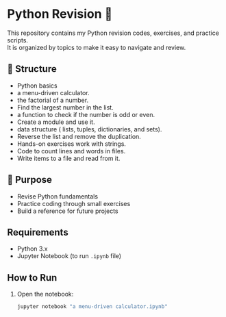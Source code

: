 # Python Revision 🐍

This repository contains my Python revision codes, exercises, and practice scripts.  
It is organized by topics to make it easy to navigate and review.

## 📂 Structure
- Python basics
- a menu-driven calculator.
- the factorial of a number.
- Find the largest number in the list.
- a function to check if the number is odd or even.
- Create a module and use it.
- data structure ( lists, tuples, dictionaries, and sets).
- Reverse the list and remove the duplication.
- Hands-on exercises work with strings.
- Code to count lines and words in files.
- Write items to a file and read from it.

## 🎯 Purpose
- Revise Python fundamentals
- Practice coding through small exercises
- Build a reference for future projects

## Requirements
- Python 3.x
- Jupyter Notebook (to run `.ipynb` file)

## How to Run
1. Open the notebook:
   ```bash
   jupyter notebook "a menu-driven calculator.ipynb"
